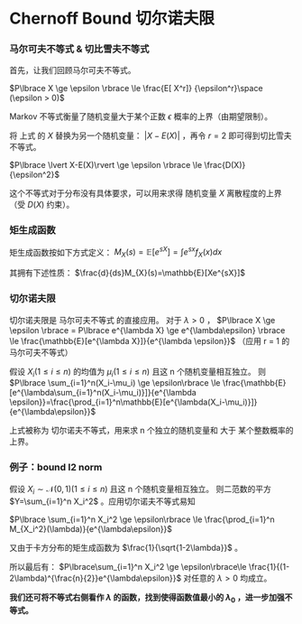 # Chernoff Bound 切尔诺夫限
### 马尔可夫不等式 & 切比雪夫不等式
首先，让我们回顾马尔可夫不等式。

$P\lbrace  X \ge \epsilon \rbrace \le \frac{E[  X^r]} {\epsilon^r}\space (\epsilon > 0)$  

Markov 不等式衡量了随机变量大于某个正数 $\epsilon$ 概率的上界（由期望限制）。

将 上式 的 $X$ 替换为另一个随机变量： $\lvert X-E(X)\rvert$ ，再令 $r = 2$ 即可得到切比雪夫不等式。

$P\lbrace \lvert X-E(X)\rvert \ge \epsilon \rbrace \le \frac{D(X)}{\epsilon^2}$ 

这个不等式对于分布没有具体要求，可以用来求得 随机变量 $X$ 离散程度的上界（受 $D(X)$ 约束）。

### 矩生成函数
矩生成函数按如下方式定义：
$M_{X}(s)=\mathbb{E}[e^{sX}]= \int e^{sx}f_X(x)dx$   

其拥有下述性质：
$\frac{d}{ds}M_{X}(s)=\mathbb{E}[Xe^{sX}]$  

### 切尔诺夫限
切尔诺夫限是 马尔可夫不等式 的直接应用。
对于 $\lambda > 0$ ，
$P\lbrace  X \ge \epsilon \rbrace = P\lbrace  e^{\lambda X} \ge e^{\lambda\epsilon} \rbrace \le \frac{\mathbb{E}[e^{\lambda X}]}{e^{\lambda \epsilon}}$ （应用 r = 1 的马尔可夫不等式）

假设 $X_{i}(1\le i\le n)$ 的均值为 $\mu_i(1\le i \le n)$ 且这 n 个随机变量相互独立。
则
$P\lbrace \sum_{i=1}^n(X_i-\mu_i) \ge \epsilon\rbrace \le \frac{\mathbb{E}[e^{\lambda\sum_{i=1}^n(X_i-\mu_i)}]}{e^{\lambda \epsilon}}=\frac{\prod_{i=1}^n\mathbb{E}[e^{\lambda(X_i-\mu_i)}]}{e^{\lambda\epsilon}}$ 

上式被称为 切尔诺夫不等式，用来求 n 个独立的随机变量和 大于 某个整数概率的上界。

### 例子：bound l2 norm
假设 $X_{i}\sim \mathcal{N}(0, 1)(1\le i\le n)$  且这 n 个随机变量相互独立。
则二范数的平方 $Y=\sum_{i=1}^n X_i^2$ 。应用切尔诺夫不等式易知

$P\lbrace \sum_{i=1}^n X_i^2 \ge \epsilon\rbrace \le \frac{\prod_{i=1}^n M_{X_i^2}(\lambda)}{e^{\lambda\epsilon}}$ 

又由于卡方分布的矩生成函数为 $\frac{1}{\sqrt{1-2\lambda}}$ 。

所以最后有：
$P\lbrace\sum_{i=1}^n X_i^2 \ge \epsilon\rbrace\le \frac{1}{(1-2\lambda)^{\frac{n}{2}}e^{\lambda\epsilon}}$ 对任意的 $\lambda > 0$ 均成立。

**我们还可将不等式右侧看作 $\lambda$ 的函数，找到使得函数值最小的 $\lambda_0$ ，进一步加强不等式。**
